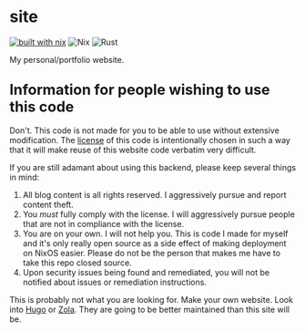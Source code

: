 # site

[![built with
nix](https://builtwithnix.org/badge.svg)](https://builtwithnix.org)
![Nix](https://github.com/Xe/site/workflows/Nix/badge.svg)
![Rust](https://github.com/Xe/site/workflows/Rust/badge.svg)

My personal/portfolio website.

## <big>Information for people wishing to use this code</big>

Don't. This code is not made for you to be able to use without extensive
modification. The [license](https://github.com/Xe/site/blob/main/LICENSE) of
this code is intentionally chosen in such a way that it will make reuse of this
website code verbatim very difficult.

If you are still adamant about using this backend, please keep several things in
mind:

1. All blog content is all rights reserved. I aggressively pursue and report
   content theft.
2. You _must_ fully comply with the license. I will aggressively pursue people
   that are not in compliance with the license.
3. You are on your own. I will not help you. This is code I made for myself and
   it's only really open source as a side effect of making deployment on NixOS
   easier. Please do not be the person that makes me have to take this repo
   closed source.
4. Upon security issues being found and remediated, you will not be notified
   about issues or remediation instructions.

This is probably not what you are looking for. Make your own website. Look into
[Hugo](http://gohugo.io/) or [Zola](https://www.getzola.org/). They are going to
be better maintained than this site will be.
